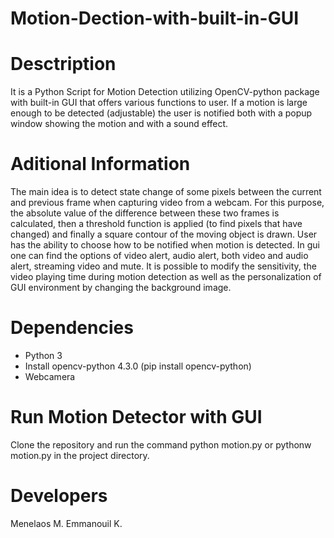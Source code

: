 # Motion-Dection-with-built-in-GUI

# Desctription

It is a Python Script for Motion Detection utilizing OpenCV-python package with built-in GUI that offers various functions to user. If a motion is large enough to be detected (adjustable) the user is notified both with a popup window showing the motion and with a sound effect.

# Aditional Information

The main idea is to detect state change of some pixels between the current and previous frame when capturing video from a webcam. For this purpose, the absolute value of the difference between these two frames is calculated, then a threshold function is applied (to find pixels that have changed) and finally a square contour of the moving object is drawn. User has the ability to choose how to be notified when motion is detected. In gui one can find the options of video alert, audio alert, both video and audio alert, streaming video and mute. It is possible to modify the sensitivity, the video playing time during motion detection as well as the personalization of GUI environment by changing the background image.

# Dependencies

- Python 3
- Install opencv-python 4.3.0 (pip install opencv-python)
- Webcamera

# Run Motion Detector with GUI

Clone the repository and run the command python motion.py or pythonw motion.py in the project directory.

# Developers

Menelaos M. 
Emmanouil K.
